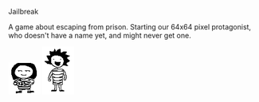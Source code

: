 Jailbreak

A game about escaping from prison. Starting our 64x64 pixel protagonist, who doesn't have a name yet, and might never get one.

![Alt text](resources/char.png?raw=true "Title")
![Alt text](resources/jerry.png?raw=true "Title")
